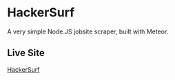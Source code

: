 # HackerSurf

A very simple Node.JS jobsite scraper, built with Meteor.

## Live Site
[HackerSurf](http://hacker.surf)